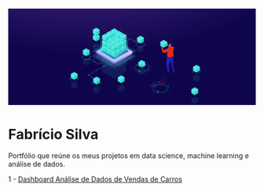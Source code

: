 ![Screenshot](datascience-1.png)



# Fabrício Silva
Portfólio que reúne os meus projetos em data science, machine learning e análise de dados.

1 - [Dashboard Análise de Dados de Vendas de Carros](https://github.com/Orion-Hunter/Analise-de-Dados-de-Vendas-de-Carros)
